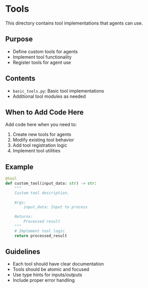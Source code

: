# Tools

This directory contains tool implementations that agents can use.

## Purpose
- Define custom tools for agents
- Implement tool functionality
- Register tools for agent use

## Contents
- `basic_tools.py`: Basic tool implementations
- Additional tool modules as needed

## When to Add Code Here
Add code here when you need to:
1. Create new tools for agents
2. Modify existing tool behavior
3. Add tool registration logic
4. Implement tool utilities

## Example
```python
@tool
def custom_tool(input_data: str) -> str:
    """
    Custom tool description.
    
    Args:
        input_data: Input to process
        
    Returns:
        Processed result
    """
    # Implement tool logic
    return processed_result
```

## Guidelines
- Each tool should have clear documentation
- Tools should be atomic and focused
- Use type hints for inputs/outputs
- Include proper error handling
